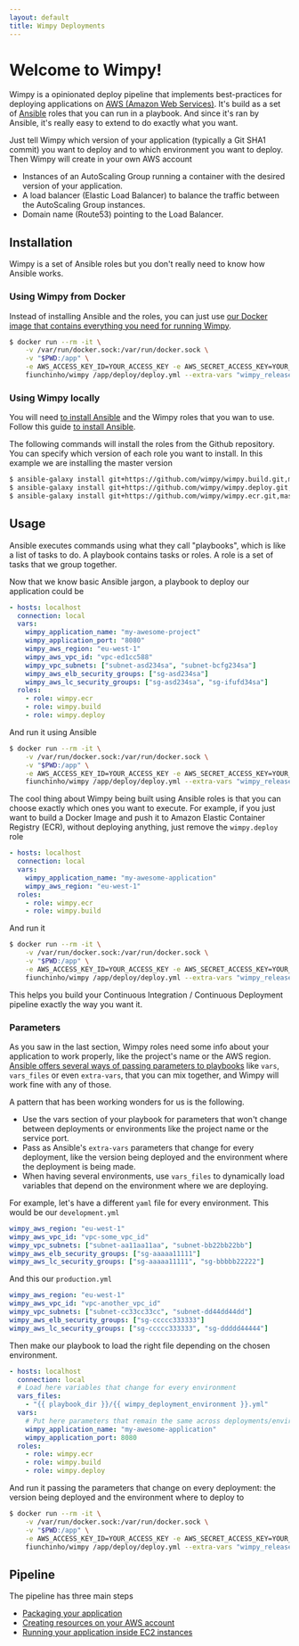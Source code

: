 ```yaml
---
layout: default
title: Wimpy Deployments
---
```


# Welcome to Wimpy!
Wimpy is a opinionated deploy pipeline that implements best-practices for deploying applications on [AWS (Amazon Web Services)](https://aws.amazon.com/).
It's build as a set of [Ansible](https://www.ansible.com/) roles that you can run in a playbook. And since it's ran by Ansible, it's really easy to extend to do exactly what you want.

Just tell Wimpy which version of your application (typically a Git SHA1 commit) you want to deploy and to which environment you want to deploy.
Then Wimpy will create in your own AWS account 
- Instances of an AutoScaling Group running a container with the desired version of your application.
- A load balancer (Elastic Load Balancer) to balance the traffic between the AutoScaling Group instances.
- Domain name (Route53) pointing to the Load Balancer.

## Installation
Wimpy is a set of Ansible roles but you don't really need to know how Ansible works.

### Using Wimpy from Docker
Instead of installing Ansible and the roles, you can just use [our Docker image that contains everything you need for running Wimpy](https://github.com/wimpy/docker).

```bash
$ docker run --rm -it \
    -v /var/run/docker.sock:/var/run/docker.sock \
    -v "$PWD:/app" \
    -e AWS_ACCESS_KEY_ID=YOUR_ACCESS_KEY -e AWS_SECRET_ACCESS_KEY=YOUR_SECRET_KEY \
    fiunchinho/wimpy /app/deploy/deploy.yml --extra-vars "wimpy_release_version=v1.2.3 wimpy_deployment_environment=production"
```

### Using Wimpy locally
You will need [to install Ansible](https://docs.ansible.com/ansible/intro_installation.html) and the Wimpy roles that you wan to use.
Follow this guide [to install Ansible](https://docs.ansible.com/ansible/intro_installation.html).

The following commands will install the roles from the Github repository. You can specify which version of each role you want to install. In this example we are installing the master version

```bash
$ ansible-galaxy install git+https://github.com/wimpy/wimpy.build.git,master
$ ansible-galaxy install git+https://github.com/wimpy/wimpy.deploy.git,master
$ ansible-galaxy install git+https://github.com/wimpy/wimpy.ecr.git,master
```

## Usage
Ansible executes commands using what they call "playbooks", which is like a list of tasks to do.
A playbook contains tasks or roles.
A role is a set of tasks that we group together.

Now that we know basic Ansible jargon, a playbook to deploy our application could be
```yaml
- hosts: localhost
  connection: local
  vars:
    wimpy_application_name: "my-awesome-project"
    wimpy_application_port: "8080"
    wimpy_aws_region: "eu-west-1"
    wimpy_aws_vpc_id: "vpc-ed1cc588"
    wimpy_vpc_subnets: ["subnet-asd234sa", "subnet-bcfg234sa"]
    wimpy_aws_elb_security_groups: ["sg-asd234sa"]
    wimpy_aws_lc_security_groups: ["sg-asd234sa", "sg-ifufd34sa"]
  roles:
    - role: wimpy.ecr
    - role: wimpy.build
    - role: wimpy.deploy

```

And run it using Ansible

```bash
$ docker run --rm -it \
    -v /var/run/docker.sock:/var/run/docker.sock \
    -v "$PWD:/app" \
    -e AWS_ACCESS_KEY_ID=YOUR_ACCESS_KEY -e AWS_SECRET_ACCESS_KEY=YOUR_SECRET_KEY \
    fiunchinho/wimpy /app/deploy/deploy.yml --extra-vars "wimpy_release_version=v1.2.3 wimpy_deployment_environment=production"
```

The cool thing about Wimpy being built using Ansible roles is that you can choose exactly which ones you want to execute.
For example, if you just want to build a Docker Image and push it to Amazon Elastic Container Registry (ECR), without deploying anything, just remove the `wimpy.deploy` role

```yaml
- hosts: localhost
  connection: local
  vars:
    wimpy_application_name: "my-awesome-application"
    wimpy_aws_region: "eu-west-1"
  roles:
    - role: wimpy.ecr
    - role: wimpy.build

```

And run it

```bash
$ docker run --rm -it \
    -v /var/run/docker.sock:/var/run/docker.sock \
    -v "$PWD:/app" \
    -e AWS_ACCESS_KEY_ID=YOUR_ACCESS_KEY -e AWS_SECRET_ACCESS_KEY=YOUR_SECRET_KEY \
    fiunchinho/wimpy /app/deploy/deploy.yml --extra-vars "wimpy_release_version=v1.2.3"
```

This helps you build your Continuous Integration / Continuous Deployment pipeline exactly the way you want it.

### Parameters
As you saw in the last section, Wimpy roles need some info about your application to work properly, like the project's name or the AWS region.
[Ansible offers several ways of passing parameters to playbooks](https://docs.ansible.com/ansible/playbooks_variables.html) like `vars`, `vars_files` or even `extra-vars`, that you can mix together, and Wimpy will work fine with any of those.

A pattern that has been working wonders for us is the following.
- Use the vars section of your playbook for parameters that won't change between deployments or environments like the project name or the service port.
- Pass as Ansible's `extra-vars` parameters that change for every deployment, like the version being deployed and the environment where the deployment is being made.
- When having several environments, use `vars_files` to dynamically load variables that depend on the environment where we are deploying.

For example, let's have a different `yaml` file for every environment. This would be our `development.yml`

```yaml
wimpy_aws_region: "eu-west-1"
wimpy_aws_vpc_id: "vpc-some_vpc_id"
wimpy_vpc_subnets: ["subnet-aa11aa11aa", "subnet-bb22bb22bb"]
wimpy_aws_elb_security_groups: ["sg-aaaaa11111"]
wimpy_aws_lc_security_groups: ["sg-aaaaa11111", "sg-bbbbb22222"]
```

And this our `production.yml`

```yaml
wimpy_aws_region: "eu-west-1"
wimpy_aws_vpc_id: "vpc-another_vpc_id"
wimpy_vpc_subnets: ["subnet-cc33cc33cc", "subnet-dd44dd44dd"]
wimpy_aws_elb_security_groups: ["sg-ccccc333333"]
wimpy_aws_lc_security_groups: ["sg-ccccc333333", "sg-ddddd44444"]
```

Then make our playbook to load the right file depending on the chosen environment.

```yaml
- hosts: localhost
  connection: local
  # Load here variables that change for every environment
  vars_files:
    - "{{ playbook_dir }}/{{ wimpy_deployment_environment }}.yml"
  vars:
    # Put here parameters that remain the same across deployments/environments
    wimpy_application_name: "my-awesome-application"
    wimpy_application_port: 8080
  roles:
    - role: wimpy.ecr
    - role: wimpy.build
    - role: wimpy.deploy

```

And run it passing the parameters that change on every deployment: the version being deployed and the environment where to deploy to

```bash
$ docker run --rm -it \
    -v /var/run/docker.sock:/var/run/docker.sock \
    -v "$PWD:/app" \
    -e AWS_ACCESS_KEY_ID=YOUR_ACCESS_KEY -e AWS_SECRET_ACCESS_KEY=YOUR_SECRET_KEY \
    fiunchinho/wimpy /app/deploy/deploy.yml --extra-vars "wimpy_release_version=v1.2.3 wimpy_deployment_environment=production"
```

## Pipeline
The pipeline has three main steps
- [Packaging your application](building)
- [Creating resources on your AWS account](deploy)
- [Running your application inside EC2 instances](running)
